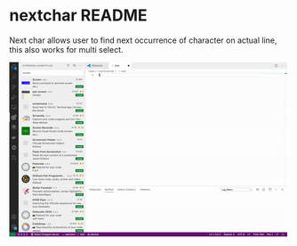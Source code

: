 # nextchar README

Next char allows user to find next occurrence of character on actual line, this also works
for multi select.

![](https://raw.githubusercontent.com/tino415/nextchar/main/vs-example.gif)
